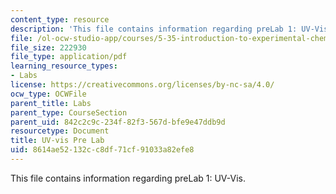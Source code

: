 ```yaml
---
content_type: resource
description: 'This file contains information regarding preLab 1: UV-Vis.'
file: /ol-ocw-studio-app/courses/5-35-introduction-to-experimental-chemistry-fall-2012/8614ae52132cc8df71cf91033a82efe8_MIT5_35F12_Uv_vis_Prelab1.pdf
file_size: 222930
file_type: application/pdf
learning_resource_types:
- Labs
license: https://creativecommons.org/licenses/by-nc-sa/4.0/
ocw_type: OCWFile
parent_title: Labs
parent_type: CourseSection
parent_uid: 842c2c9c-234f-82f3-567d-bfe9e47ddb9d
resourcetype: Document
title: UV-vis Pre Lab
uid: 8614ae52-132c-c8df-71cf-91033a82efe8
---
```

This file contains information regarding preLab 1: UV-Vis.